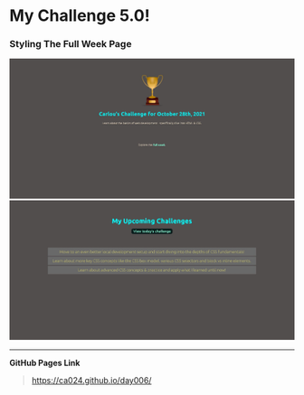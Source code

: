 # My Challenge 5.0!
### Styling The Full Week Page

![My challenge!](https://github.com/ca024/images/blob/main/day006/carlou_challenge5_1.JPG)
![My challenge!](https://github.com/ca024/images/blob/main/day006/carlou_challenge5_2.JPG)

---

**GitHub Pages Link**
> https://ca024.github.io/day006/
